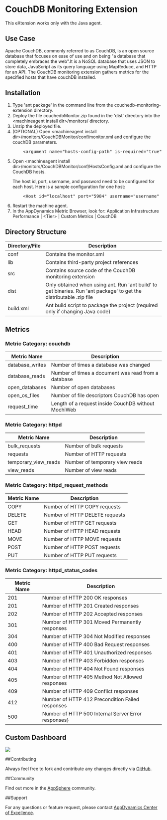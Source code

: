 CouchDB Monitoring Extension
============================

This eXtension works only with the Java agent.

## Use Case

Apache CouchDB, commonly referred to as CouchDB, is an open source database that focuses on ease of use and on being "a database that completely embraces the web".It is a NoSQL database that uses JSON to store data, JavaScript as its query language using MapReduce, and HTTP for an API. The CouchDB monitoring extension gathers metrics for the specified hosts that have couchDB installed. 

## Installation
<ol>
	<li>Type 'ant package' in the command line from the couchedb-monitoring-extension directory.
	</li>
	<li>Deploy the file couchedbMonitor.zip found in the 'dist' directory into the &lt;machineagent install dir&gt;/monitors/ directory.
	</li>
	<li>Unzip the deployed file.
	</li>
	<li> (OPTIONAL) Open &lt;machineagent install dir&gt;/monitors/CouchDBMonitor/conf/monitor.xml and configure the couchDB parameters.
<p></p>
<pre>
	&lt;argument name="hosts-config-path" is-required="true" default-value="monitors/CouchDBMonitor/conf/HostsConfig.xml" /&gt;          
</pre>
	</li>	
	<li>Open &lt;machineagent install dir&gt;/monitors/CouchDBMonitor/conf/HostsConfig.xml and configure the CouchDB hosts.
<p>The host id, port, username, and password need to be configured for each host. Here is a sample configuration for one host: </p>
<pre>
	&lt;Host id="localhost" port="5984" username="username" password="password"/&gt;          
</pre>
	</li>	
	<li> Restart the machine agent.
	</li>
	<li>In the AppDynamics Metric Browser, look for: Application Infrastructure Performance | &lt;Tier&gt; | Custom Metrics | CouchDB
	</li>
</ol>

## Directory Structure

| Directory/File | Description |
|----------------|-------------|
|conf            | Contains the monitor.xml |
|lib             | Contains third-party project references |
|src             | Contains source code of the CouchDB monitoring extension |
|dist            | Only obtained when using ant. Run 'ant build' to get binaries. Run 'ant package' to get the distributable .zip file |
|build.xml       | Ant build script to package the project (required only if changing Java code) |

## Metrics

### Metric Category: couchdb

|Metric Name           | Description     |
|----------------------|-----------------|
|database_writes       | Number of times a database was changed |
|database_reads        | Number of times a document was read from a database |
|open_databases        | Number of open databases |
|open_os_files         | Number of file descriptors CouchDB has open |
|request_time          | Length of a request inside CouchDB without MochiWeb |

### Metric Category: httpd

|Metric Name           | Description     |
|----------------------|-----------------|
|bulk_requests         | Number of bulk requests |
|requests              | Number of HTTP requests |
|temporary_view_reads  | Number of temporary view reads |
|view_reads            | Number of view reads |

### Metric Category: httpd_request_methods

|Metric Name           | Description     |
|----------------------|-----------------|
|COPY       		   | Number of HTTP COPY requests |
|DELETE                | Number of HTTP DELETE requests |
|GET                   | Number of HTTP GET requests |
|HEAD                  | Number of HTTP HEAD requests |
|MOVE                  | Number of HTTP MOVE requests |
|POST                  | Number of HTTP POST requests |
|PUT                   | Number of HTTP PUT requests |

### Metric Category: httpd_status_codes

|Metric Name           | Description     |
|----------------------|-----------------|
|201       			   | Number of HTTP 200 OK responses |
|201        		   | Number of HTTP 201 Created responses |
|202        		   | Number of HTTP 202 Accepted responses |
|301         		   | Number of HTTP 301 Moved Permanently responses |
|304          		   | Number of HTTP 304 Not Modified responses |
|400         		   | Number of HTTP 400 Bad Request responses |
|401                   | Number of HTTP 401 Unauthorized responses|
|403  				   | Number of HTTP 403 Forbidden responses |
|404            	   | Number of HTTP 404 Not Found responses |
|405       		   	   | Number of HTTP 405 Method Not Allowed responses |
|409                   | Number of HTTP 409 Conflict responses |
|412                   | Number of HTTP 412 Precondition Failed responses |
|500                   | Number of  HTTP 500 Internal Server Error responses} |

## Custom Dashboard

![](https://raw.github.com/Appdynamics/couchedb-monitoring-extension/master/couchedb%20Dashboard.png?token=2880440__eyJzY29wZSI6IlJhd0Jsb2I6QXBwZHluYW1pY3MvZWhjYWNoZS1tb25pdG9yaW5nLWV4dGVuc2lvbi9tYXN0ZXIvRWhjYWNoZSBEYXNoYm9hcmQucG5nIiwiZXhwaXJlcyI6MTM4NDM2NzI4Mn0%3D--a6f98fa60151f8b5c0823c39fb52770d147e55bf)

##Contributing

Always feel free to fork and contribute any changes directly via [GitHub](https://github.com/Appdynamics/couchedb-monitoring-extension).

##Community

Find out more in the [AppSphere](http://appsphere.appdynamics.com) community.

##Support

For any questions or feature request, please contact [AppDynamics Center of Excellence](mailto:ace-request@appdynamics.com).

